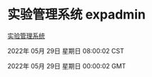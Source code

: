 # 实验管理系统 expadmin
[实验管理系统](http://59.174.26.83:56808/expadmin-782313d2-e1b1-4ea7-932e-3a55e6a1a4d0/)

2022年 05月 29日 星期日 08:00:02 CST

2022年 05月 29日 星期日 00:00:02 GMT

